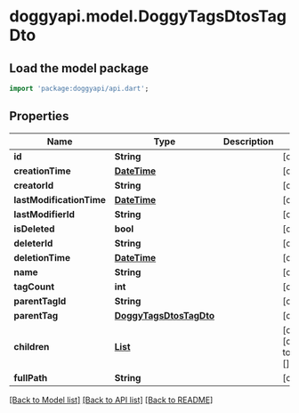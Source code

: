 # doggyapi.model.DoggyTagsDtosTagDto

## Load the model package
```dart
import 'package:doggyapi/api.dart';
```

## Properties
Name | Type | Description | Notes
------------ | ------------- | ------------- | -------------
**id** | **String** |  | [optional] 
**creationTime** | [**DateTime**](DateTime.md) |  | [optional] 
**creatorId** | **String** |  | [optional] 
**lastModificationTime** | [**DateTime**](DateTime.md) |  | [optional] 
**lastModifierId** | **String** |  | [optional] 
**isDeleted** | **bool** |  | [optional] 
**deleterId** | **String** |  | [optional] 
**deletionTime** | [**DateTime**](DateTime.md) |  | [optional] 
**name** | **String** |  | [optional] 
**tagCount** | **int** |  | [optional] 
**parentTagId** | **String** |  | [optional] 
**parentTag** | [**DoggyTagsDtosTagDto**](DoggyTagsDtosTagDto.md) |  | [optional] 
**children** | [**List<DoggyTagsDtosTagDto>**](DoggyTagsDtosTagDto.md) |  | [optional] [default to const []]
**fullPath** | **String** |  | [optional] 

[[Back to Model list]](../README.md#documentation-for-models) [[Back to API list]](../README.md#documentation-for-api-endpoints) [[Back to README]](../README.md)


